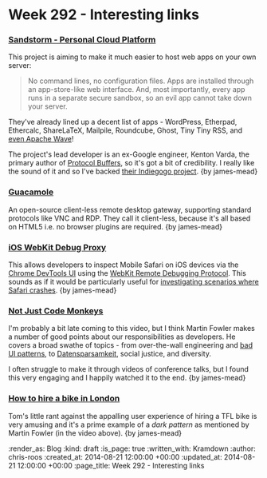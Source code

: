 Week 292 - Interesting links
============================

### [Sandstorm - Personal Cloud Platform](https://sandstorm.io/)

This project is aiming to make it much easier to host web apps on your own server:

> No command lines, no configuration files. Apps are installed through an app-store-like web interface. And, most importantly, every app runs in a separate secure sandbox, so an evil app cannot take down your server.

They've already lined up a decent list of apps - WordPress, Etherpad, Ethercalc, ShareLaTeX, Mailpile, Roundcube, Ghost, Tiny Tiny RSS, and [even Apache Wave](https://blog.sandstorm.io/news/2014-08-20-apache-wave.html)!

The project's lead developer is an ex-Google engineer, Kenton Varda, the primary author of [Protocol Buffers](http://protobuf.googlecode.com/), so it's got a bit of credibility. I really like the sound of it and so I've backed [their Indiegogo project](https://www.indiegogo.com/projects/sandstorm-io-personal-cloud-platform). {by james-mead}


### [Guacamole](http://guac-dev.org/)

An open-source client-less remote desktop gateway, supporting standard protocols like VNC and RDP. They call it client-less, because it's all based on HTML5 i.e. no browser plugins are required. {by james-mead}


### [iOS WebKit Debug Proxy](https://github.com/google/ios-webkit-debug-proxy)

This allows developers to inspect Mobile Safari on iOS devices via the [Chrome DevTools UI](https://developers.google.com/chrome-developer-tools/) using the [WebKit Remote Debugging Protocol](https://developers.google.com/chrome-developer-tools/docs/remote-debugging). This sounds as if it would be particularly useful for [investigating scenarios where Safari crashes](http://devcoma.blogspot.co.uk/2014/03/how-to-investigate-ios-safari-crashes.html). {by james-mead}


### [Not Just Code Monkeys](https://www.youtube.com/watch?v=Z8aECe4lp44)

I'm probably a bit late coming to this video, but I think Martin Fowler makes a number of good points about our responsibilities as developers. He covers a broad swathe of topics - from over-the-wall engineering and [bad UI patterns](http://darkpatterns.org/), to [Datensparsamkeit](http://martinfowler.com/bliki/Datensparsamkeit.html), social justice, and diversity.

I often struggle to make it through videos of conference talks, but I found this very engaging and I happily watched it to the end. {by james-mead}


### [How to hire a bike in London](http://codon.com/how-to-hire-a-bike-in-london)

Tom's little rant against the appalling user experience of hiring a TFL bike is very amusing and it's a prime example of a _dark pattern_ as mentioned by Martin Fowler (in the video above). {by james-mead}


:render_as: Blog
:kind: draft
:is_page: true
:written_with: Kramdown
:author: chris-roos
:created_at: 2014-08-21 12:00:00 +00:00
:updated_at: 2014-08-21 12:00:00 +00:00
:page_title: Week 292 - Interesting links
